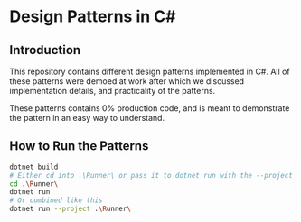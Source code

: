 # Design Patterns in C#

## Introduction

This repository contains different design patterns implemented in C#. All of these patterns were demoed at work after which we discussed implementation details, and practicality of the patterns.

These patterns contains 0% production code, and is meant to demonstrate the pattern in an easy way to understand.

## How to Run the Patterns

```bash
dotnet build
# Either cd into .\Runner\ or pass it to dotnet run with the --project parameter
cd .\Runner\  
dotnet run
# Or combined like this
dotnet run --project .\Runner\  
```
